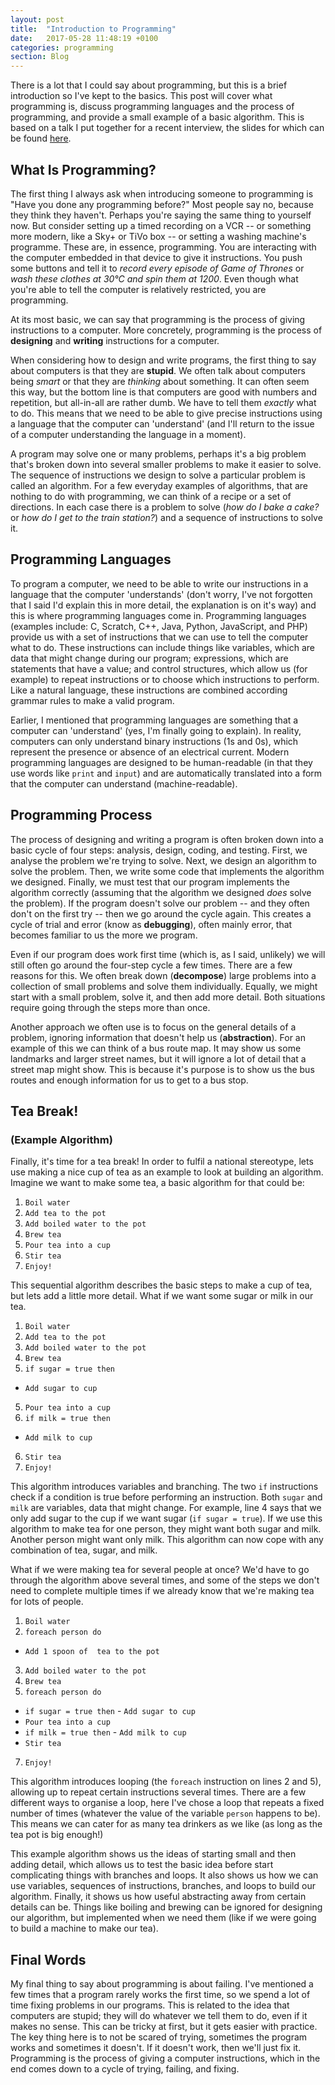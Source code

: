 ```yaml
---
layout: post
title:  "Introduction to Programming"
date:   2017-05-28 11:48:19 +0100
categories: programming
section: Blog
---
```


There is a lot that I could say about programming, but this is a brief introduction so I've kept to the basics. This post will cover what programming is, discuss programming languages and the process of programming, and provide a small example of a basic algorithm. This is based on a talk I put together for a recent interview, the slides for which can be found [here](/files/presentations/IntroductionToProgramming.pdf).

What Is Programming?
------------

The first thing I always ask when introducing someone to programming is "Have you done any programming before?" Most people say no, because they think they haven't. Perhaps you're saying the same thing to yourself now. But consider setting up a timed recording on a VCR -- or something more modern, like a Sky+ or TiVo box -- or setting a washing machine's programme. These are, in essence, programming. You are interacting with the computer embedded in that device to give it instructions. You push some buttons and tell it to _record every episode of Game of Thrones_ or _wash these clothes at 30&deg;C and spin them at 1200_. Even though what you're able to tell the computer is relatively restricted, you are programming.

At its most basic, we can say that programming is the process of giving instructions to a computer. More concretely, programming is the process of **designing** and **writing** instructions for a computer.

When considering how to design and write programs, the first thing to say about computers is that they are **stupid**. We often talk about computers being _smart_ or that they are _thinking_ about something. It can often seem this way, but the bottom line is that computers are good with numbers and repetition, but all-in-all are rather dumb. We have to tell them _exactly_ what to do. This means that we need to be able to give precise instructions using a language that the computer can 'understand' (and I'll return to the issue of a computer understanding the language in a moment).

A program may solve one or many problems, perhaps it's a big problem that's broken down into several smaller problems to make it easier to solve. The sequence of instructions we design to solve a particular problem is called an algorithm. For a few everyday examples of algorithms, that are nothing to do with programming, we can think of a recipe or a set of directions. In each case there is a problem to solve (_how do I bake a cake?_ or _how do I get to the train station?_) and a sequence of instructions to solve it.

Programming Languages
---------------------

To program a computer, we need to be able to write our instructions in a language that the computer 'understands' (don't worry, I've not forgotten that I said I'd explain this in more detail, the explanation is on it's way) and this is where programming languages come in. Programming languages (examples include: C, Scratch, C++, Java, Python, JavaScript, and PHP) provide us with a set of instructions that we can use to tell the computer what to do. These instructions can include things like variables, which are data that might change during our program; expressions, which are statements that have a value; and control structures, which allow us (for example) to repeat instructions or to choose which instructions to perform. Like a natural language, these instructions are combined according grammar rules to make a valid program.

Earlier, I mentioned that programming languages are something that a computer can 'understand' (yes, I'm finally going to explain). In reality, computers can only understand binary instructions (1s and 0s), which represent the presence or absence of an electrical current. Modern programming languages are designed to be human-readable (in that they use words like `print` and `input`) and are automatically translated into a form that the computer can understand (machine-readable).

Programming Process
-------------------

The process of designing and writing a program is often broken down into a basic cycle of four steps: analysis, design, coding, and testing. First, we analyse the problem we're trying to solve. Next, we design an algorithm to solve the problem. Then, we write some code that implements the algorithm we designed. Finally, we must test that our program implements the algorithm correctly (assuming that the algorithm we designed _does_ solve the problem). If the program doesn't solve our problem -- and they often don't on the first try -- then we go around the cycle again. This creates a cycle of trial and error (know as **debugging**), often mainly error, that becomes familiar to us the more we program.

Even if our program does work first time (which is, as I said, unlikely) we will still often go around the four-step cycle a few times. There are a few reasons for this. We often break down (**decompose**) large problems into a collection of small problems and solve them individually. Equally, we might start with a small problem, solve it, and then add more detail. Both situations require going through the steps more than once.

Another approach we often use is to focus on the general details of a problem, ignoring information that doesn't help us (**abstraction**). For an example of this we can think of a bus route map. It may show us some landmarks and larger street names, but it will ignore a lot of detail that a street map might show. This is because it's purpose is to show us the bus routes and enough information for us to get to a bus stop.

Tea Break!
----------
### (Example Algorithm)

Finally, it's time for a tea break! In order to fulfil a national stereotype, lets use making a nice cup of tea as an example to look at building an algorithm. Imagine we want to make some tea, a basic algorithm for that could be:

1. `Boil water`
2. `Add tea to the pot`
3. `Add boiled water to the pot`
4. `Brew tea`
5. `Pour tea into a cup`
6. `Stir tea`
7. `Enjoy!`

This sequential algorithm describes the basic steps to make a cup of tea, but lets add a little more detail. What if we want some sugar or milk in our tea.

1. `Boil water`
2. `Add tea to the pot`
3. `Add boiled water to the pot`
4. `Brew tea`
4. `if sugar = true then`
  * `Add sugar to cup`
5. `Pour tea into a cup`
5. `if milk = true then`
 * `Add milk to cup`
6. `Stir tea`
7. `Enjoy!`

This algorithm introduces variables and branching. The two `if` instructions check if a condition is true before performing an instruction. Both `sugar` and `milk` are variables, data that might change. For example, line 4 says that we only add sugar to the cup if we want sugar (`if sugar = true`). If we use this algorithm to make tea for one person, they might want both sugar and milk. Another person might want only milk. This algorithm can now cope with any combination of tea, sugar, and milk.

What if we were making tea for several people at once? We'd have to go through the algorithm above several times, and some of the steps we don't need to complete multiple times if we already know that we're making tea for lots of people.


1. `Boil water`
2. `foreach person do`
  + `Add 1 spoon of  tea to the pot`
3. `Add boiled water to the pot`
4. `Brew tea`
5. `foreach person do`
  + `if sugar = true then`
        - `Add sugar to cup`
  + `Pour tea into a cup`
  + `if milk = true then`
        - `Add milk to cup`
  + `Stir tea`
7. `Enjoy!`


This algorithm introduces looping (the `foreach` instruction on lines 2 and 5), allowing up to repeat certain instructions several times. There are a few different ways to organise a loop, here I've chose a loop that repeats a fixed number of times (whatever the value of the variable `person` happens to be). This means we can cater for as many tea drinkers as we like (as long as the tea pot is big enough!)

This example algorithm shows us the ideas of starting small and then adding detail, which allows us to test the basic idea before start complicating things with branches and loops. It also shows us how we can use variables, sequences of instructions, branches, and loops to build our algorithm. Finally, it shows us how useful abstracting away from certain details can be. Things like boiling and brewing can be ignored for designing our algorithm, but implemented when we need them (like if we were going to build a machine to make our tea).

Final Words
-----------

My final thing to say about programming is about failing. I've mentioned a few times that a program rarely works the first time, so we spend a lot of time fixing problems in our programs. This is related to the idea that computers are stupid; they will do whatever we tell them to do, even if it makes no sense. This can be tricky at first, but it gets easier with practice. The key thing here is to not be scared of trying, sometimes the program works and sometimes it doesn't. If it doesn't work, then we'll just fix it. Programming is the process of giving a computer instructions, which in the end comes down to a cycle of trying, failing, and fixing.
